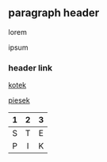 ## paragraph header

lorem

ipsum

### header link

[kotek](https://www.pastelowelove.pl/userdata/public/gfx/5582/kotek-mruczek--naklejka.-naklejka-dla-dzieci.-dekoracje-pokoju.jpg)

[piesek](https://tuzwierzaki.pl/data/include/cms/Blog/maltipoo/szczeniak-maltipoo.webp)

|1|2|3|
|:--:|:--:|:--:|
|S|T|E|
|P|I|K|
